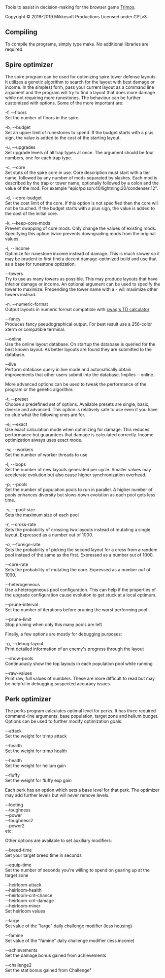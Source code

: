 Tools to assist in decision-making for the browser game
[Trimps](https://trimps.github.io/).

Copyright © 2018-2019  Mikkosoft Productions
Licensed under GPLv3.


## Compiling

To compile the programs, simply type make.  No additional libraries are
required.


## Spire optimizer

The spire program can be used for optimizing spire tower defense layouts.  It
utilizes a genetic algorithm to search for the layout with best damage or
income.  In the simplest form, pass your current layout as a command line
argument and the program will try to find a layout that does more damage while
not requiring more runestones.  The behaviour can be further customized with
options.  Some of the more important are:

-f, --floors  
  Set the number of floors in the spire

-b, --budget  
  Set an upper limit of runestones to spend.  If the budget starts with a plus
  sign, the value is added to the cost of the starting layout.

-u, --upgrades  
  Set upgrade levels of all trap types at once.  The argument should be four
  numbers, one for each trap type.

-c, --core  
  Set stats of the spire core in use.  Core description must start with a tier
  name, followed by any number of mods separated by slashes.  Each mod is
  described by the trap or tower name, optionally followed by a colon and the
  value of the mod.  For example "epic/poison:40/lightning:30/condenser:12".

-d, --core-budget  
  Set the cost limit of the core.  If this option is not specified then the
  core will not be touched.  If the budget starts with a plus sign, the value
  is added to the cost of the initial core.

-k, --keep-core-mods  
  Prevent swapping of core mods.  Only change the values of existing mods.
  Specifying this option twice prevents downgrading mods from the original
  values.

-i, --income  
  Optimize for runestone income instead of damage.  This is much slower so it
  may be prudent to first find a decent damage-optimized build and use that
  as a base for runestone optization.

--towers  
  Try to use as many towers as possible.  This may produce layouts that have
  inferior damage or income.  An optional argument can be used to specify the
  tower to maximize.  Prepending the tower name with a - will maximize other
  towers instead.

-n, --numeric-format  
  Output layouts in numeric format compatible with
  [swaq's TD calculator](http://swaqvalley.com/td_calc/)

--fancy  
  Produces fancy pseudographical output.  For best result use a 256-color
  xterm or compatible terminal.

--online  
  Use the online layout database.  On startup the database is queried for the
  best known layout.  As better layouts are found they are submitted to the
  database.

--live  
  Perform database query in live mode and automatically obtain improvements
  that other users submit into the database.  Implies --online.

More advanced options can be used to tweak the performance of the program or
the genetic algorithm:

-t, --preset  
  Choose a predefined set of options.  Available presets are single, basic,
  diverse and advanced.  This option is relatively safe to use even if you
  have no clue what the following ones are for.

-e, --exact  
  Use exact calculation mode when optimizing for damage.  This reduces
  performance but guarantees that damage is calculated correctly.  Income
  optimization always uses exact mode.

-w, --workers  
  Set the number of worker threads to use

-l, --loops  
  Set the number of new layouts generated per cycle.  Smaller values may
  accelerate evolution but also cause higher synchronization overhead.

-p, --pools  
  Set the number of population pools to run in parallel.  A higher number of
  pools enhances diversity but slows down evolution as each pool gets less
  time.

-s, --pool-size  
  Sets the maximum size of each pool

-r, --cross-rate  
  Sets the probability of crossing two layouts instead of mutating a single
  layout.  Expressed as a number out of 1000.

-o, --foreign-rate  
  Sets the probability of picking the second layout for a cross from a random
  pool instead of the same as the first.  Expressed as a number out of 1000.

--core-rate  
  Sets the probability of mutating the core.  Expressed as a number ouf of
  1000.

--heterogeneous  
  Use a heterogeneous pool configuration.  This can help if the properties of
  the upgrade configuration cause evolution to get stuck at a local optimum.

--prune-interval  
  Set the number of iterations before pruning the worst performing pool

--prune-limit  
  Stop pruning when only this many pools are left

Finally, a few options are mostly for debugging purposes:

-g, --debug-layout  
  Print detailed information of an enemy's progress through the layout

--show-pools  
  Continuously show the top layouts in each population pool while running

--raw-values  
  Print raw, full values of numbers.  These are more difficult to read but
  may be helpful in debugging suspected accuracy issues.


## Perk optimizer

The perks program calculates optimal level for perks.  It has three required
command-line arguments: base population, target zone and helium budget.
Options can be used to further modify optimization goals:

--attack  
  Set the weight for trimp attack

--health  
  Set the weight for trimp health

--health  
  Set the weight for helium gain

--fluffy  
  Set the weight for fluffy exp gain

Each perk has an option which sets a base level for that perk.  The optimizer
may add further levels but will never remove levels.

--looting  
--toughness  
--power  
--toughness2  
--power2  
etc.

Other options are available to set auxiliary modifiers:

--breed-time  
  Set your target breed time in seconds

--equip-time  
  Set the number of seconds you're willing to spend on gearing up at the
  target zone

--heirloom-attack  
--heirloom-health  
--heirloom-crit-chance  
--heirloom-crit-damage  
--heirloom-miner  
  Set heirloom values

--large  
  Set value of the "large" daily challenge modifier (less housing)

--famine  
  Set value of the "famine" daily challenge modifier (less income)

--achievements  
  Set the damage bonus gained from achievements

--challenge2  
  Set the stat bonus gained from Challenge²
